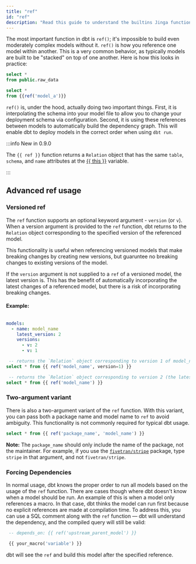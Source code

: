 ```yaml
---
title: "ref"
id: "ref"
description: "Read this guide to understand the builtins Jinga function in dbt."
---
```


The most important function in dbt is `ref()`; it's impossible to build even moderately complex models without it. `ref()` is how you reference one model within another. This is a very common behavior, as typically models are built to be "stacked" on top of one another. Here is how this looks in practice:

<File name='model_a.sql'>

```sql
select *
from public.raw_data
```

</File>



<File name='model_b.sql'>

```sql
select *
from {{ref('model_a')}}
```

</File>

`ref()` is, under the hood, actually doing two important things. First, it is interpolating the schema into your model file to allow you to change your deployment schema via configuration. Second, it is using these references between models to automatically build the dependency graph. This will enable dbt to deploy models in the correct order when using `dbt run`.

:::info New in 0.9.0

The `{{ ref }}` function returns a `Relation` object that has the same `table`, `schema`, and `name` attributes at the [{{ this }}](this) variable.

:::

## Advanced ref usage

### Versioned ref

The `ref` function supports an optional keyword argument - `version` (or `v`).
When a version argument is provided to the `ref` function, dbt returns to the `Relation` object corresponding to the specified version of the referenced model.

This functionality is useful when referencing versioned models that make breaking changes by creating new versions, but guaruntee no breaking changes to existing versions of the model.

If the `version` argument is not supplied to a `ref` of a versioned model, the latest version is. This has the benefit of automatically incorporating the latest changes of a referenced model, but there is a risk of incorporating breaking changes.

#### Example:
<File name='models/<schema>.yml'>

```yml

models:
  - name: model_name
    latest_version: 2
    versions:
      - v: 2
      - v: 1
```

</File>

```sql
 -- returns the `Relation` object corresponding to version 1 of model_name
select * from {{ ref('model_name', version=1) }}
```

```sql
 -- returns the `Relation` object corresponding to version 2 (the latest version) of model_name
select * from {{ ref('model_name') }}
```

### Two-argument variant

There is also a two-argument variant of the `ref` function. With this variant, you can pass both a package name and model name to `ref` to avoid ambiguity. This functionality is not commonly required for typical dbt usage.

```sql
select * from {{ ref('package_name', 'model_name') }}
```

**Note:** The `package_name` should only include the name of the package, not the maintainer. For example, if you use the [`fivetran/stripe`](https://hub.getdbt.com/fivetran/stripe/latest/) package, type `stripe` in that argument, and not `fivetran/stripe`.

### Forcing Dependencies

In normal usage, dbt knows the proper order to run all models based on the usage of the `ref` function. There are cases though where dbt doesn't know when a model should be run. An example of this is when a model only references a macro. In that case, dbt thinks the model can run first because no explicit references are made at compilation time. To address this, you can use a SQL comment along with the `ref` function — dbt will understand the dependency, and the compiled query will still be valid:

```sql
 -- depends_on: {{ ref('upstream_parent_model') }}

 {{ your_macro('variable') }}
```

dbt will see the `ref` and build this model after the specified reference.
